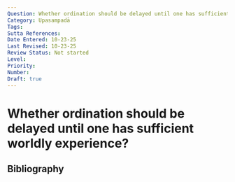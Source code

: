 ```yaml
---
Question: Whether ordination should be delayed until one has sufficient worldly experience?
Category: Upasampadā
Tags: 
Sutta References: 
Date Entered: 10-23-25
Last Revised: 10-23-25
Review Status: Not started
Level: 
Priority: 
Number: 
Draft: true
---
```


# Whether ordination should be delayed until one has sufficient worldly experience?

## Bibliography

<!-- 

Notes:



-->